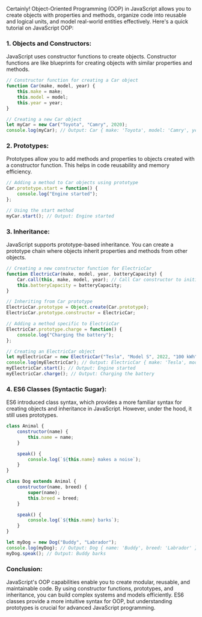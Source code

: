 Certainly! Object-Oriented Programming (OOP) in JavaScript allows you to create objects with properties and methods, organize code into reusable and logical units, and model real-world entities effectively. Here's a quick tutorial on JavaScript OOP:

### 1. Objects and Constructors:

JavaScript uses constructor functions to create objects. Constructor functions are like blueprints for creating objects with similar properties and methods.

```javascript
// Constructor function for creating a Car object
function Car(make, model, year) {
    this.make = make;
    this.model = model;
    this.year = year;
}

// Creating a new Car object
let myCar = new Car("Toyota", "Camry", 2020);
console.log(myCar); // Output: Car { make: 'Toyota', model: 'Camry', year: 2020 }
```

### 2. Prototypes:

Prototypes allow you to add methods and properties to objects created with a constructor function. This helps in code reusability and memory efficiency.

```javascript
// Adding a method to Car objects using prototype
Car.prototype.start = function() {
    console.log("Engine started");
};

// Using the start method
myCar.start(); // Output: Engine started
```

### 3. Inheritance:

JavaScript supports prototype-based inheritance. You can create a prototype chain where objects inherit properties and methods from other objects.

```javascript
// Creating a new constructor function for ElectricCar
function ElectricCar(make, model, year, batteryCapacity) {
    Car.call(this, make, model, year); // Call Car constructor to initialize Car properties
    this.batteryCapacity = batteryCapacity;
}

// Inheriting from Car prototype
ElectricCar.prototype = Object.create(Car.prototype);
ElectricCar.prototype.constructor = ElectricCar;

// Adding a method specific to ElectricCar
ElectricCar.prototype.charge = function() {
    console.log("Charging the battery");
};

// Creating an ElectricCar object
let myElectricCar = new ElectricCar("Tesla", "Model S", 2022, "100 kWh");
console.log(myElectricCar); // Output: ElectricCar { make: 'Tesla', model: 'Model S', year: 2022, batteryCapacity: '100 kWh' }
myElectricCar.start(); // Output: Engine started
myElectricCar.charge(); // Output: Charging the battery
```

### 4. ES6 Classes (Syntactic Sugar):

ES6 introduced class syntax, which provides a more familiar syntax for creating objects and inheritance in JavaScript. However, under the hood, it still uses prototypes.

```javascript
class Animal {
    constructor(name) {
        this.name = name;
    }

    speak() {
        console.log(`${this.name} makes a noise`);
    }
}

class Dog extends Animal {
    constructor(name, breed) {
        super(name);
        this.breed = breed;
    }

    speak() {
        console.log(`${this.name} barks`);
    }
}

let myDog = new Dog("Buddy", "Labrador");
console.log(myDog); // Output: Dog { name: 'Buddy', breed: 'Labrador' }
myDog.speak(); // Output: Buddy barks
```

### Conclusion:

JavaScript's OOP capabilities enable you to create modular, reusable, and maintainable code. By using constructor functions, prototypes, and inheritance, you can build complex systems and models efficiently. ES6 classes provide a more intuitive syntax for OOP, but understanding prototypes is crucial for advanced JavaScript programming.
